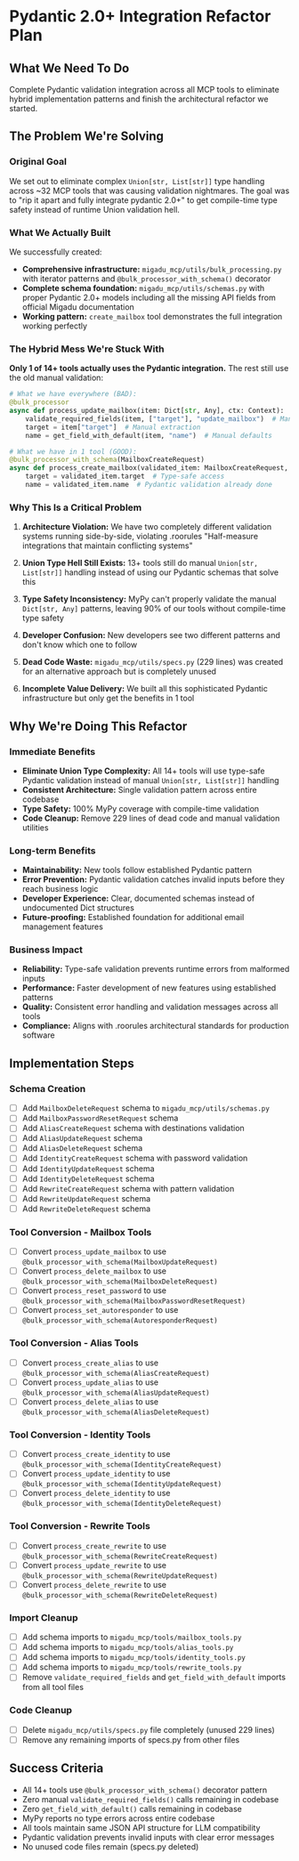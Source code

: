 # Pydantic 2.0+ Integration Refactor Plan

## What We Need To Do
Complete Pydantic validation integration across all MCP tools to eliminate hybrid implementation patterns and finish the architectural refactor we started.

## The Problem We're Solving

### Original Goal
We set out to eliminate complex `Union[str, List[str]]` type handling across ~32 MCP tools that was causing validation nightmares. The goal was to "rip it apart and fully integrate pydantic 2.0+" to get compile-time type safety instead of runtime Union validation hell.

### What We Actually Built
We successfully created:
- **Comprehensive infrastructure:** `migadu_mcp/utils/bulk_processing.py` with iterator patterns and `@bulk_processor_with_schema()` decorator
- **Complete schema foundation:** `migadu_mcp/utils/schemas.py` with proper Pydantic 2.0+ models including all the missing API fields from official Migadu documentation
- **Working pattern:** `create_mailbox` tool demonstrates the full integration working perfectly

### The Hybrid Mess We're Stuck With
**Only 1 of 14+ tools actually uses the Pydantic integration.** The rest still use the old manual validation:

```python
# What we have everywhere (BAD):
@bulk_processor
async def process_update_mailbox(item: Dict[str, Any], ctx: Context):
    validate_required_fields(item, ["target"], "update_mailbox")  # Manual validation
    target = item["target"]  # Manual extraction
    name = get_field_with_default(item, "name")  # Manual defaults

# What we have in 1 tool (GOOD):
@bulk_processor_with_schema(MailboxCreateRequest)  
async def process_create_mailbox(validated_item: MailboxCreateRequest, ctx: Context):
    target = validated_item.target  # Type-safe access
    name = validated_item.name  # Pydantic validation already done
```

### Why This Is a Critical Problem

1. **Architecture Violation:** We have two completely different validation systems running side-by-side, violating .roorules "Half-measure integrations that maintain conflicting systems"

2. **Union Type Hell Still Exists:** 13+ tools still do manual `Union[str, List[str]]` handling instead of using our Pydantic schemas that solve this

3. **Type Safety Inconsistency:** MyPy can't properly validate the manual `Dict[str, Any]` patterns, leaving 90% of our tools without compile-time type safety

4. **Developer Confusion:** New developers see two different patterns and don't know which one to follow

5. **Dead Code Waste:** `migadu_mcp/utils/specs.py` (229 lines) was created for an alternative approach but is completely unused

6. **Incomplete Value Delivery:** We built all this sophisticated Pydantic infrastructure but only get the benefits in 1 tool

## Why We're Doing This Refactor

### Immediate Benefits
- **Eliminate Union Type Complexity:** All 14+ tools will use type-safe Pydantic validation instead of manual `Union[str, List[str]]` handling
- **Consistent Architecture:** Single validation pattern across entire codebase
- **Type Safety:** 100% MyPy coverage with compile-time validation
- **Code Cleanup:** Remove 229 lines of dead code and manual validation utilities

### Long-term Benefits  
- **Maintainability:** New tools follow established Pydantic pattern
- **Error Prevention:** Pydantic validation catches invalid inputs before they reach business logic
- **Developer Experience:** Clear, documented schemas instead of undocumented Dict structures
- **Future-proofing:** Established foundation for additional email management features

### Business Impact
- **Reliability:** Type-safe validation prevents runtime errors from malformed inputs
- **Performance:** Faster development of new features using established patterns
- **Quality:** Consistent error handling and validation messages across all tools
- **Compliance:** Aligns with .roorules architectural standards for production software

## Implementation Steps

### Schema Creation
- [ ] Add `MailboxDeleteRequest` schema to `migadu_mcp/utils/schemas.py`
- [ ] Add `MailboxPasswordResetRequest` schema 
- [ ] Add `AliasCreateRequest` schema with destinations validation
- [ ] Add `AliasUpdateRequest` schema
- [ ] Add `AliasDeleteRequest` schema  
- [ ] Add `IdentityCreateRequest` schema with password validation
- [ ] Add `IdentityUpdateRequest` schema
- [ ] Add `IdentityDeleteRequest` schema
- [ ] Add `RewriteCreateRequest` schema with pattern validation
- [ ] Add `RewriteUpdateRequest` schema
- [ ] Add `RewriteDeleteRequest` schema

### Tool Conversion - Mailbox Tools
- [ ] Convert `process_update_mailbox` to use `@bulk_processor_with_schema(MailboxUpdateRequest)`
- [ ] Convert `process_delete_mailbox` to use `@bulk_processor_with_schema(MailboxDeleteRequest)`  
- [ ] Convert `process_reset_password` to use `@bulk_processor_with_schema(MailboxPasswordResetRequest)`
- [ ] Convert `process_set_autoresponder` to use `@bulk_processor_with_schema(AutoresponderRequest)`

### Tool Conversion - Alias Tools
- [ ] Convert `process_create_alias` to use `@bulk_processor_with_schema(AliasCreateRequest)`
- [ ] Convert `process_update_alias` to use `@bulk_processor_with_schema(AliasUpdateRequest)`
- [ ] Convert `process_delete_alias` to use `@bulk_processor_with_schema(AliasDeleteRequest)`

### Tool Conversion - Identity Tools  
- [ ] Convert `process_create_identity` to use `@bulk_processor_with_schema(IdentityCreateRequest)`
- [ ] Convert `process_update_identity` to use `@bulk_processor_with_schema(IdentityUpdateRequest)`
- [ ] Convert `process_delete_identity` to use `@bulk_processor_with_schema(IdentityDeleteRequest)`

### Tool Conversion - Rewrite Tools
- [ ] Convert `process_create_rewrite` to use `@bulk_processor_with_schema(RewriteCreateRequest)`
- [ ] Convert `process_update_rewrite` to use `@bulk_processor_with_schema(RewriteUpdateRequest)`
- [ ] Convert `process_delete_rewrite` to use `@bulk_processor_with_schema(RewriteDeleteRequest)`

### Import Cleanup
- [ ] Add schema imports to `migadu_mcp/tools/mailbox_tools.py`
- [ ] Add schema imports to `migadu_mcp/tools/alias_tools.py`  
- [ ] Add schema imports to `migadu_mcp/tools/identity_tools.py`
- [ ] Add schema imports to `migadu_mcp/tools/rewrite_tools.py`
- [ ] Remove `validate_required_fields` and `get_field_with_default` imports from all tool files

### Code Cleanup
- [ ] Delete `migadu_mcp/utils/specs.py` file completely (unused 229 lines)
- [ ] Remove any remaining imports of specs.py from other files

## Success Criteria
- All 14+ tools use `@bulk_processor_with_schema()` decorator pattern
- Zero manual `validate_required_fields()` calls remaining in codebase
- Zero `get_field_with_default()` calls remaining in codebase  
- MyPy reports no type errors across entire codebase
- All tools maintain same JSON API structure for LLM compatibility
- Pydantic validation prevents invalid inputs with clear error messages
- No unused code files remain (specs.py deleted)